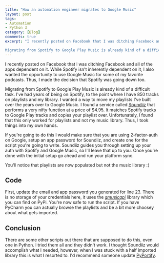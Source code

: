 ```yaml
---
title: "How an automation engineer migrates to Google Music"
layout: post
tags:
- Automation
- Python 3
category: [Blog]
comments: true
excerpt: "I recently posted on Facebook that I was ditching Facebook and all of the apps dependent on it. While Spotify isn't inherently dependent on it, I also wanted the opportunity to use Google Music for some of my favorite podcasts. Thus, I made the decision that Spotify was going down too.

Migrating from Spotify to Google Play Music is already kind of a difficult task. I've had years of being on Spotify, to the point where I have 850 tracks on playlists and my library. I wanted a way to move my playlists I've built over the years over to Google Music. I found a service called [Soundiiz](soundiiz.com) that performs some needed functions. First, it matches Spotify tracks to Google Play tracks and copies your playlist over. Unfortunately, I found that this only worked for playlists and not my music library. Thus, I took things into my own hands."
---
```


I recently posted on Facebook that I was ditching Facebook and all of the apps dependent on it. While Spotify isn't inherently dependent on it, I also wanted the opportunity to use Google Music for some of my favorite podcasts. Thus, I made the decision that Spotify was going down too.

Migrating from Spotify to Google Play Music is already kind of a difficult task. I've had years of being on Spotify, to the point where I have 850 tracks on playlists and my library. I wanted a way to move my playlists I've built over the years over to Google Music. I found a service called [Soundiiz](https://soundiiz.com) that performs a very nifty function at a price of $4.95. It matches Spotify tracks to Google Play tracks and copies your playlist over. Unfortunately, I found that this only worked for playlists and not my music library. Thus, I took things into my own hands.

If you're going to do this I would make sure that you are using 2-factor-auth on Google, setup an app password for Soundiiz, and create one for the script you're going to write. Soundiiz guides you through setting up your auth with Spotify and Google Music, so I'll leave that up to you. Once you're done with the initial setup go ahead and run your platform sync.

You'll notice that playlists are now populated but not the music library :(

## Code

<script src="https://gist.github.com/mattouille/cb9325507476695b225cd55e202772bb.js"></script>

First, update the email and app password you generated for line 23. There is no storage of your credentials here, it uses the [*gmusicapi*](https://pypi.python.org/pypi/gmusicapi) library which you can find on PyPi. You're now safe to run the script. If you have PyCharm you can actually browse the playlists and be a bit more choosey about what gets imported.

## Conclusion

There are some other scripts out there that are supposed to do this, even one in Python. I tried them all and they didn't work. I thought Soundiiz would accomplish what I needed, however, when I was stuck with a half imported library this is what I resorted to. I'd recommend someone update [PyPortify](https://github.com/rckclmbr/pyportify).
